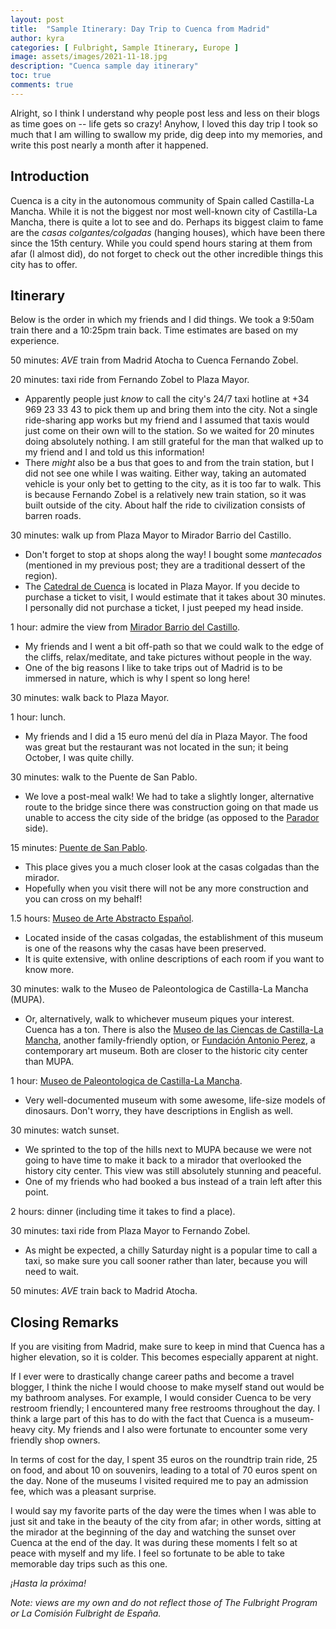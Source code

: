 ```yaml
---
layout: post
title:  "Sample Itinerary: Day Trip to Cuenca from Madrid"
author: kyra
categories: [ Fulbright, Sample Itinerary, Europe ]
image: assets/images/2021-11-18.jpg
description: "Cuenca sample day itinerary"
toc: true
comments: true
---
```


Alright, so I think I understand why people post less and less on their blogs as time goes on -- life gets so crazy! Anyhow, I loved this day trip I took so much that I am willing to swallow my pride, dig deep into my memories, and write this post nearly a month after it happened.

## Introduction

Cuenca is a city in the autonomous community of Spain called Castilla-La Mancha. While it is not the biggest nor most well-known city of Castilla-La Mancha, there is quite a lot to see and do. Perhaps its biggest claim to fame are the _casas colgantes/colgadas_ (hanging houses), which have been there since the 15th century. While you could spend hours staring at them from afar (I almost did), do not forget to check out the other incredible things this city has to offer.

## Itinerary

Below is the order in which my friends and I did things. We took a 9:50am train there and a 10:25pm train back. Time estimates are based on my experience.

50 minutes: _AVE_ train from Madrid Atocha to Cuenca Fernando Zobel.

20 minutes: taxi ride from Fernando Zobel to Plaza Mayor.
- Apparently people just _know_ to call the city's 24/7 taxi hotline at +34 969 23 33 43 to pick them up and bring them into the city. Not a single ride-sharing app works but my friend and I assumed that taxis would just come on their own will to the station. So we waited for 20 minutes doing absolutely nothing. I am still grateful for the man that walked up to my friend and I and told us this information!
- There _might_ also be a bus that goes to and from the train station, but I did not see one while I was waiting. Either way, taking an automated vehicle is your only bet to getting to the city, as it is too far to walk. This is because Fernando Zobel is a relatively new train station, so it was built outside of the city. About half the ride to civilization consists of barren roads.

30 minutes: walk up from Plaza Mayor to Mirador Barrio del Castillo.
- Don't forget to stop at shops along the way! I bought some _mantecados_ (mentioned in my previous post; they are a traditional dessert of the region).
- The [Catedral de Cuenca](https://www.catedralcuenca.es/es) is located in Plaza Mayor. If you decide to purchase a ticket to visit, I would estimate that it takes about 30 minutes. I personally did not purchase a ticket, I just peeped my head inside.

1 hour: admire the view from [Mirador Barrio del Castillo](https://www.tripadvisor.com/Attraction_Review-g262065-d13506910-Reviews-Mirador_Barrio_del_Castillo-Cuenca_Province_of_Cuenca_Castile_La_Mancha.html).
- My friends and I went a bit off-path so that we could walk to the edge of the cliffs, relax/meditate, and take pictures without people in the way.
- One of the big reasons I like to take trips out of Madrid is to be immersed in nature, which is why I spent so long here!

30 minutes: walk back to Plaza Mayor.

1 hour: lunch.
- My friends and I did a 15 euro menú del día in Plaza Mayor. The food was great but the restaurant was not located in the sun; it being October, I was quite chilly.

30 minutes: walk to the Puente de San Pablo.
- We love a post-meal walk! We had to take a slightly longer, alternative route to the bridge since there was construction going on that made us unable to access the city side of the bridge (as opposed to the [Parador](https://www.parador.es/en/paradores/parador-de-cuenca) side).

15 minutes: [Puente de San Pablo](https://www.tripadvisor.com/Attraction_Review-g262065-d2103715-Reviews-Puente_de_San_Pablo_Saint_Paul_Bridge-Cuenca_Province_of_Cuenca_Castile_La_Mancha.html).
- This place gives you a much closer look at the casas colgadas than the mirador.
- Hopefully when you visit there will not be any more construction and you can cross on my behalf!

1.5 hours: [Museo de Arte Abstracto Español](https://www.march.es/es/cuenca).
- Located inside of the casas colgadas, the establishment of this museum is one of the reasons why the casas have been preserved.
- It is quite extensive, with online descriptions of each room if you want to know more.

30 minutes: walk to the Museo de Paleontologica de Castilla-La Mancha (MUPA).
- Or, alternatively, walk to whichever museum piques your interest. Cuenca has a ton. There is also the [Museo de las Ciencas de Castilla-La Mancha](https://museocienciasclm.es/), another family-friendly option, or [Fundación Antonio Perez](https://fundacionantonioperez.com/), a contemporary art museum. Both are closer to the historic city center than MUPA.

1 hour: [Museo de Paleontologica de Castilla-La Mancha](https://mupaclm.es/).
- Very well-documented museum with some awesome, life-size models of dinosaurs. Don't worry, they have descriptions in English as well.

30 minutes: watch sunset.
- We sprinted to the top of the hills next to MUPA because we were not going to have time to make it back to a mirador that overlooked the history city center. This view was still absolutely stunning and peaceful.
- One of my friends who had booked a bus instead of a train left after this point.

2 hours: dinner (including time it takes to find a place).

30 minutes: taxi ride from Plaza Mayor to Fernando Zobel.
- As might be expected, a chilly Saturday night is a popular time to call a taxi, so make sure you call sooner rather than later, because you will need to wait.

50 minutes: _AVE_ train back to Madrid Atocha.

## Closing Remarks

If you are visiting from Madrid, make sure to keep in mind that Cuenca has a higher elevation, so it is colder. This becomes especially apparent at night.

If I ever were to drastically change career paths and become a travel blogger, I think the niche I would choose to make myself stand out would be my bathroom analyses. For example, I would consider Cuenca to be very restroom friendly; I encountered many free restrooms throughout the day. I think a large part of this has to do with the fact that Cuenca is a museum-heavy city. My friends and I also were fortunate to encounter some very friendly shop owners.

In terms of cost for the day, I spent 35 euros on the roundtrip train ride, 25 on food, and about 10 on souvenirs, leading to a total of 70 euros spent on the day. None of the museums I visited required me to pay an admission fee, which was a pleasant surprise.

I would say my favorite parts of the day were the times when I was able to just sit and take in the beauty of the city from afar; in other words, sitting at the mirador at the beginning of the day and watching the sunset over Cuenca at the end of the day. It was during these moments I felt so at peace with myself and my life. I feel so fortunate to be able to take memorable day trips such as this one.

_¡Hasta la próxima!_

_Note: views are my own and do not reflect those of The Fulbright Program or La Comisión Fulbright de España._